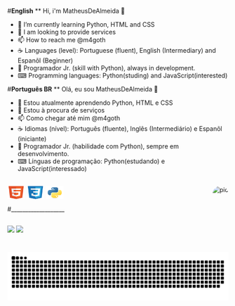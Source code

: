 #______English______
** Hi, i'm MatheusDeAlmeida 👋
- 🌱 I’m currently learning Python, HTML and CSS
- 💞️ I am looking to provide services
- 📫 How to reach me @m4goth
- ☕ Languages (level):
Portuguese (fluent), English (Intermediary) and Espanõl (Beginner)
- 👀 Programador Jr. (skill with Python), always in development.
- ⌨ Programming languages:
Python(studing) and JavaScript(interested)

#______Português BR______
** Olá, eu sou MatheusDeAlmeida 👋
- 🌱 Estou atualmente aprendendo Python, HTML e CSS
- 💞️ Estou à procura de serviços
- 📫 Como chegar até mim @m4goth
- ☕ Idiomas (nível):
Português (fluente), Inglês (Intermediário) e Espanõl (iniciante)
- 👀 Programador Jr. (habilidade com Python), sempre em desenvolvimento.
- ⌨ Línguas de programação:
Python(estudando) e JavaScript(interessado)

<div style="display: inline_block"><br>
  <img align="center" alt="HTML" height="30" width="40" src="https://raw.githubusercontent.com/devicons/devicon/master/icons/html5/html5-original.svg">
  <img align="center" alt="CSS" height="30" width="40" src="https://raw.githubusercontent.com/devicons/devicon/master/icons/css3/css3-original.svg">
  <img align="center" alt="Python" height="30" width="40" src="https://raw.githubusercontent.com/devicons/devicon/master/icons/python/python-original.svg">
  <img align="right" alt="pic" height="150" style="border-radius:100px;" src="https://cdn.discordapp.com/attachments/929515475283628094/935168831310151680/gif_programador.gif">
</div>

#___________________
 
 ##
  
 <div> 
  <a href="https://instagram.com/m4goth" target="_blank"><img src="https://img.shields.io/badge/-Instagram-%23E4405F?style=for-the-badge&logo=instagram&logoColor=white" target="_blank"></a>
  <a href="https://www.linkedin.com/in/matheusdealmeidasilveira" target="_blank"><img src="https://img.shields.io/badge/-LinkedIn-%230077B5?style=for-the-badge&logo=linkedin&logoColor=white" target="_blank"></a> 
 
  ![Snake animation](https://github.com/MatheusDeAlmeidaSilveira/MatheusDeAlmeidaSilveira/blob/output/github-contribution-grid-snake.svg)
 
</div> 
  
